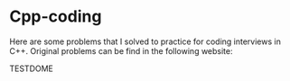 # Cpp-coding
Here are some problems that I solved to practice for coding interviews in C++.
Original problems can be find in the following website:

TESTDOME

